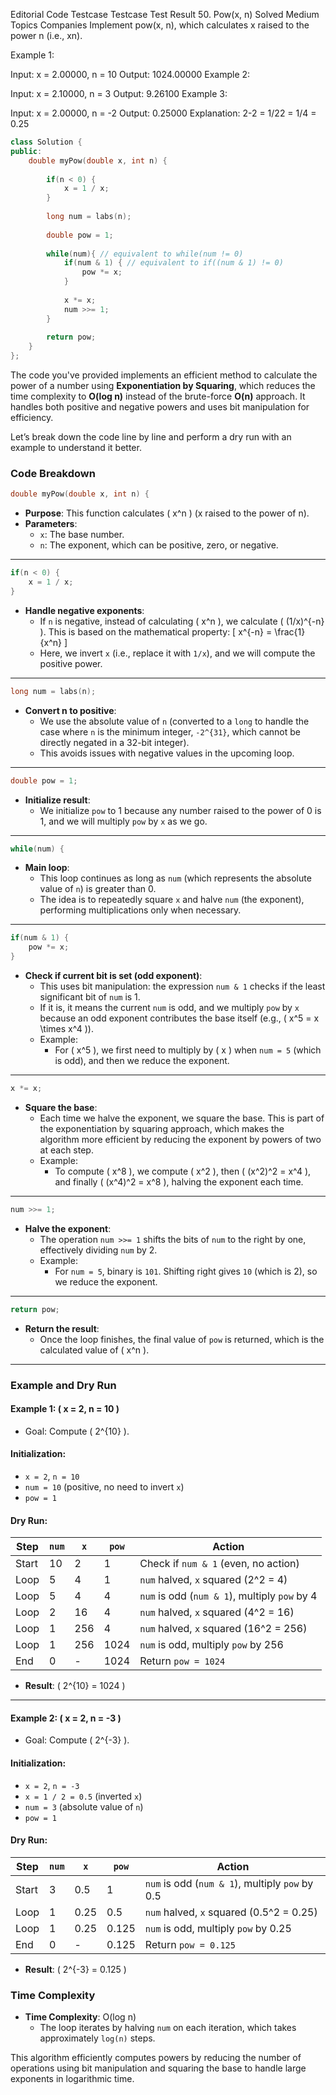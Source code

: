 
Editorial
Code
Testcase
Testcase
Test Result
50. Pow(x, n)
Solved
Medium
Topics
Companies
Implement pow(x, n), which calculates x raised to the power n (i.e., xn).

 

Example 1:

Input: x = 2.00000, n = 10
Output: 1024.00000
Example 2:

Input: x = 2.10000, n = 3
Output: 9.26100
Example 3:

Input: x = 2.00000, n = -2
Output: 0.25000
Explanation: 2-2 = 1/22 = 1/4 = 0.25


```cpp
class Solution {
public:
    double myPow(double x, int n) {
        
        if(n < 0) {
            x = 1 / x;
        } 
        
        long num = labs(n);
        
        double pow = 1;
        
        while(num){ // equivalent to while(num != 0)
            if(num & 1) { // equivalent to if((num & 1) != 0)
                pow *= x;
            }
            
            x *= x;
            num >>= 1;
        }
        
        return pow;
    }
};
```

The code you've provided implements an efficient method to calculate the power of a number using **Exponentiation by Squaring**, which reduces the time complexity to **O(log n)** instead of the brute-force **O(n)** approach. It handles both positive and negative powers and uses bit manipulation for efficiency.

Let’s break down the code line by line and perform a dry run with an example to understand it better.

### Code Breakdown

```cpp
double myPow(double x, int n) {
```
- **Purpose**: This function calculates \( x^n \) (x raised to the power of n).
- **Parameters**:
  - `x`: The base number.
  - `n`: The exponent, which can be positive, zero, or negative.

---

```cpp
if(n < 0) {
    x = 1 / x;
}
```
- **Handle negative exponents**:
  - If `n` is negative, instead of calculating \( x^n \), we calculate \( (1/x)^{-n} \). This is based on the mathematical property:
    \[
    x^{-n} = \frac{1}{x^n}
    \]
  - Here, we invert `x` (i.e., replace it with `1/x`), and we will compute the positive power.

---

```cpp
long num = labs(n);
```
- **Convert n to positive**:
  - We use the absolute value of `n` (converted to a `long` to handle the case where `n` is the minimum integer, `-2^{31}`, which cannot be directly negated in a 32-bit integer).
  - This avoids issues with negative values in the upcoming loop.

---

```cpp
double pow = 1;
```
- **Initialize result**:
  - We initialize `pow` to 1 because any number raised to the power of 0 is 1, and we will multiply `pow` by `x` as we go.

---

```cpp
while(num) {
```
- **Main loop**:
  - This loop continues as long as `num` (which represents the absolute value of `n`) is greater than 0.
  - The idea is to repeatedly square `x` and halve `num` (the exponent), performing multiplications only when necessary.

---

```cpp
if(num & 1) {
    pow *= x;
}
```
- **Check if current bit is set (odd exponent)**:
  - This uses bit manipulation: the expression `num & 1` checks if the least significant bit of `num` is 1.
  - If it is, it means the current `num` is odd, and we multiply `pow` by `x` because an odd exponent contributes the base itself (e.g., \( x^5 = x \times x^4 \)).
  - Example:
    - For \( x^5 \), we first need to multiply by \( x \) when `num = 5` (which is odd), and then we reduce the exponent.

---

```cpp
x *= x;
```
- **Square the base**:
  - Each time we halve the exponent, we square the base. This is part of the exponentiation by squaring approach, which makes the algorithm more efficient by reducing the exponent by powers of two at each step.
  - Example:
    - To compute \( x^8 \), we compute \( x^2 \), then \( (x^2)^2 = x^4 \), and finally \( (x^4)^2 = x^8 \), halving the exponent each time.

---

```cpp
num >>= 1;
```
- **Halve the exponent**:
  - The operation `num >>= 1` shifts the bits of `num` to the right by one, effectively dividing `num` by 2.
  - Example:
    - For `num = 5`, binary is `101`. Shifting right gives `10` (which is 2), so we reduce the exponent.

---

```cpp
return pow;
```
- **Return the result**:
  - Once the loop finishes, the final value of `pow` is returned, which is the calculated value of \( x^n \).

---

### Example and Dry Run

#### Example 1: \( x = 2, n = 10 \)
- Goal: Compute \( 2^{10} \).

#### Initialization:
- `x = 2`, `n = 10`
- `num = 10` (positive, no need to invert `x`)
- `pow = 1`

#### Dry Run:

| Step  | `num`  | `x`   | `pow`   | Action |
|-------|--------|-------|---------|--------|
| Start | 10     | 2     | 1       | Check if `num & 1` (even, no action) |
| Loop  | 5      | 4     | 1       | `num` halved, `x` squared (2^2 = 4) |
| Loop  | 5      | 4     | 4       | `num` is odd (`num & 1`), multiply `pow` by 4 |
| Loop  | 2      | 16    | 4       | `num` halved, `x` squared (4^2 = 16) |
| Loop  | 1      | 256   | 4       | `num` halved, `x` squared (16^2 = 256) |
| Loop  | 1      | 256   | 1024    | `num` is odd, multiply `pow` by 256 |
| End   | 0      | -     | 1024    | Return `pow = 1024` |

- **Result**: \( 2^{10} = 1024 \)

---

#### Example 2: \( x = 2, n = -3 \)
- Goal: Compute \( 2^{-3} \).

#### Initialization:
- `x = 2`, `n = -3`
- `x = 1 / 2 = 0.5` (inverted `x`)
- `num = 3` (absolute value of `n`)
- `pow = 1`

#### Dry Run:

| Step  | `num`  | `x`   | `pow`   | Action |
|-------|--------|-------|---------|--------|
| Start | 3      | 0.5   | 1       | `num` is odd (`num & 1`), multiply `pow` by 0.5 |
| Loop  | 1      | 0.25  | 0.5     | `num` halved, `x` squared (0.5^2 = 0.25) |
| Loop  | 1      | 0.25  | 0.125   | `num` is odd, multiply `pow` by 0.25 |
| End   | 0      | -     | 0.125   | Return `pow = 0.125` |

- **Result**: \( 2^{-3} = 0.125 \)

### Time Complexity
- **Time Complexity**: O(log n)
  - The loop iterates by halving `num` on each iteration, which takes approximately `log(n)` steps.
  
This algorithm efficiently computes powers by reducing the number of operations using bit manipulation and squaring the base to handle large exponents in logarithmic time.
